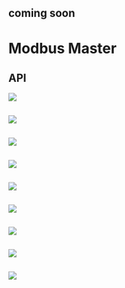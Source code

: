 ## coming soon

# Modbus Master


## API

<img class="blockly_svg" src="https://makerandcoder.com/MCLab/blockly/advanced/modbus_master/uiflow_block_modbus_master_u_init.svg">

```python

```


<img class="blockly_svg" src="https://makerandcoder.com/MCLab/blockly/advanced/modbus_master/uiflow_block_modbus_master_u_read_coils.svg">

```python

```


<img class="blockly_svg" src="https://makerandcoder.com/MCLab/blockly/advanced/modbus_master/uiflow_block_modbus_master_u_read_discrete_inputs.svg">

```python

```

<img class="blockly_svg" src="https://makerandcoder.com/MCLab/blockly/advanced/modbus_master/uiflow_block_modbus_master_u_read_holding_registers.svg">

```python

```

<img class="blockly_svg" src="https://makerandcoder.com/MCLab/blockly/advanced/modbus_master/uiflow_block_modbus_master_u_read_input_registers.svg">

```python

```

<img class="blockly_svg" src="https://makerandcoder.com/MCLab/blockly/advanced/modbus_master/uiflow_block_modbus_master_u_write_multiple_coils.svg">

```python

```


<img class="blockly_svg" src="https://makerandcoder.com/MCLab/blockly/advanced/modbus_master/uiflow_block_modbus_master_u_write_multiple_registers.svg">

```python

```

<img class="blockly_svg" src="https://makerandcoder.com/MCLab/blockly/advanced/modbus_master/uiflow_block_modbus_master_u_write_single_coil.svg">

```python

```


<img class="blockly_svg" src="https://makerandcoder.com/MCLab/blockly/advanced/modbus_master/uiflow_block_modbus_master_u_write_single_register.svg">

```python

```

